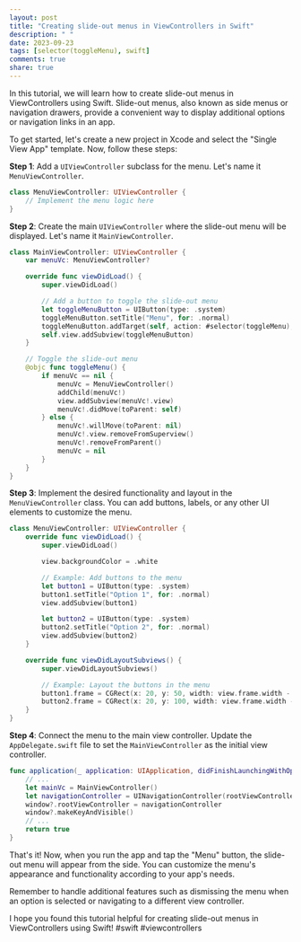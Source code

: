 ```yaml
---
layout: post
title: "Creating slide-out menus in ViewControllers in Swift"
description: " "
date: 2023-09-23
tags: [selector(toggleMenu), swift]
comments: true
share: true
---
```


In this tutorial, we will learn how to create slide-out menus in ViewControllers using Swift. Slide-out menus, also known as side menus or navigation drawers, provide a convenient way to display additional options or navigation links in an app.

To get started, let's create a new project in Xcode and select the "Single View App" template. Now, follow these steps:

**Step 1**: Add a `UIViewController` subclass for the menu. Let's name it `MenuViewController`.

```swift
class MenuViewController: UIViewController {
    // Implement the menu logic here
}
```

**Step 2**: Create the main `UIViewController` where the slide-out menu will be displayed. Let's name it `MainViewController`.

```swift
class MainViewController: UIViewController {
    var menuVc: MenuViewController?

    override func viewDidLoad() {
        super.viewDidLoad()

        // Add a button to toggle the slide-out menu
        let toggleMenuButton = UIButton(type: .system)
        toggleMenuButton.setTitle("Menu", for: .normal)
        toggleMenuButton.addTarget(self, action: #selector(toggleMenu), for: .touchUpInside)
        self.view.addSubview(toggleMenuButton)
    }

    // Toggle the slide-out menu
    @objc func toggleMenu() {
        if menuVc == nil {
            menuVc = MenuViewController()
            addChild(menuVc!)
            view.addSubview(menuVc!.view)
            menuVc!.didMove(toParent: self)
        } else {
            menuVc!.willMove(toParent: nil)
            menuVc!.view.removeFromSuperview()
            menuVc!.removeFromParent()
            menuVc = nil
        }
    }
}
```

**Step 3**: Implement the desired functionality and layout in the `MenuViewController` class. You can add buttons, labels, or any other UI elements to customize the menu.

```swift
class MenuViewController: UIViewController {
    override func viewDidLoad() {
        super.viewDidLoad()

        view.backgroundColor = .white

        // Example: Add buttons to the menu
        let button1 = UIButton(type: .system)
        button1.setTitle("Option 1", for: .normal)
        view.addSubview(button1)

        let button2 = UIButton(type: .system)
        button2.setTitle("Option 2", for: .normal)
        view.addSubview(button2)
    }

    override func viewDidLayoutSubviews() {
        super.viewDidLayoutSubviews()

        // Example: Layout the buttons in the menu
        button1.frame = CGRect(x: 20, y: 50, width: view.frame.width - 40, height: 40)
        button2.frame = CGRect(x: 20, y: 100, width: view.frame.width - 40, height: 40)
    }
}
```

**Step 4**: Connect the menu to the main view controller. Update the `AppDelegate.swift` file to set the `MainViewController` as the initial view controller.

```swift
func application(_ application: UIApplication, didFinishLaunchingWithOptions launchOptions: [UIApplication.LaunchOptionsKey: Any]?) -> Bool {
    // ...
    let mainVc = MainViewController()
    let navigationController = UINavigationController(rootViewController: mainVc)
    window?.rootViewController = navigationController
    window?.makeKeyAndVisible()
    // ...
    return true
}
```

That's it! Now, when you run the app and tap the "Menu" button, the slide-out menu will appear from the side. You can customize the menu's appearance and functionality according to your app's needs.

Remember to handle additional features such as dismissing the menu when an option is selected or navigating to a different view controller.

I hope you found this tutorial helpful for creating slide-out menus in ViewControllers using Swift! #swift #viewcontrollers